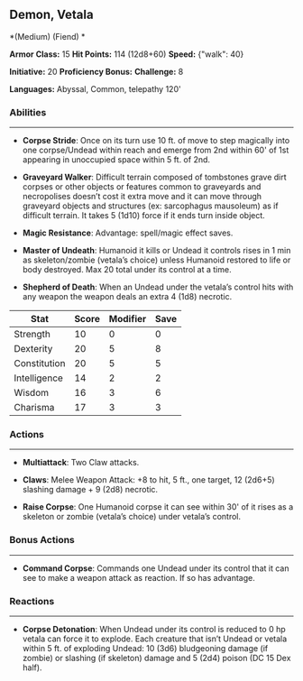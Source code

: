 ## Demon, Vetala
*(Medium) (Fiend) *

**Armor Class:** 15
**Hit Points:** 114 (12d8+60)
**Speed:** {"walk": 40}

**Initiative:** 20
**Proficiency Bonus:**
**Challenge:** 8

**Languages:** Abyssal, Common, telepathy 120'

### Abilities
 --- 
- **Corpse Stride**: Once on its turn use 10 ft. of move to step magically into one corpse/Undead within reach and emerge from 2nd within 60' of 1st appearing in unoccupied space within 5 ft. of 2nd.

- **Graveyard Walker**: Difficult terrain composed of tombstones grave dirt corpses or other objects or features common to graveyards and necropolises doesn’t cost it extra move and it can move through graveyard objects and structures (ex: sarcophagus mausoleum) as if difficult terrain. It takes 5 (1d10) force if it ends turn inside object.

- **Magic Resistance**: Advantage: spell/magic effect saves.

- **Master of Undeath**: Humanoid it kills or Undead it controls rises in 1 min as skeleton/zombie (vetala’s choice) unless Humanoid restored to life or body destroyed. Max 20 total under its control at a time.

- **Shepherd of Death**: When an Undead under the vetala’s control hits with any weapon the weapon deals an extra 4 (1d8) necrotic.



| Stat | Score | Modifier | Save |
| ---- | ---- | ---- | ---- |
| Strength | 10 | 0 | 0 |
| Dexterity | 20 | 5 | 8 |
| Constitution | 20 | 5 | 5 |
| Intelligence | 14 | 2 | 2 |
| Wisdom | 16 | 3 | 6 |
| Charisma | 17 | 3 | 3 |

### Actions
 --- 
- **Multiattack**: Two Claw attacks.

- **Claws**: Melee Weapon Attack: +8 to hit, 5 ft., one target, 12 (2d6+5) slashing damage + 9 (2d8) necrotic.

- **Raise Corpse**: One Humanoid corpse it can see within 30' of it rises as a skeleton or zombie (vetala’s choice) under vetala’s control.

### Bonus Actions
 --- 
- **Command Corpse**: Commands one Undead under its control that it can see to make a weapon attack as reaction. If so has advantage.

### Reactions
 --- 
- **Corpse Detonation**: When Undead under its control is reduced to 0 hp vetala can force it to explode. Each creature that isn’t Undead or vetala within 5 ft. of exploding Undead: 10 (3d6) bludgeoning damage (if zombie) or slashing (if skeleton) damage and 5 (2d4) poison (DC 15 Dex half).

